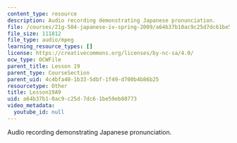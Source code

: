 ```yaml
---
content_type: resource
description: Audio recording demonstrating Japanese pronunciation.
file: /courses/21g-504-japanese-iv-spring-2009/a64b37b10ac9c25d7dc61be59eb80773_Lesson19A9.mp3
file_size: 111812
file_type: audio/mpeg
learning_resource_types: []
license: https://creativecommons.org/licenses/by-nc-sa/4.0/
ocw_type: OCWFile
parent_title: Lesson 19
parent_type: CourseSection
parent_uid: 4c4bfa40-1b33-5dbf-1f49-d700b4b86b25
resourcetype: Other
title: Lesson19A9
uid: a64b37b1-0ac9-c25d-7dc6-1be59eb80773
video_metadata:
  youtube_id: null
---
```

Audio recording demonstrating Japanese pronunciation.